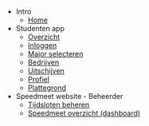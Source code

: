 - Intro
    - [Home](/)
- Studenten app
    - [Overzicht](app.md)
    - [Inloggen](app/inloggen.md)
    - [Major selecteren](app/major-kiezen.md)
    - [Bedrijven](app/bedrijven.md)
    - [Uitschijven](app/student-uitschrijven.md)
    - [Profiel](app/student-profiel.md)
    - [Plattegrond](app/student-map.md)
- Speedmeet website - Beheerder
    - [Tijdsloten beheren](web/tijdsloten-beheren.md)
    - [Speedmeet overzicht (dashboard)](/web/speedmeet-dashboard.md)